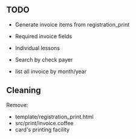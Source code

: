 ## TODO

- Generate invoice items from registration_print
- Required invoice fields

- Individual lessons
- Search by check payer
- list all invoice by month/year

## Cleaning

Remove:

  - template/registration_print.html
  - src/print/invoice.coffee
  - card's printing facility